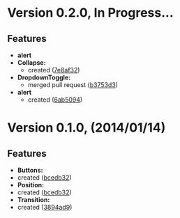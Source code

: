 # Version 0.2.0, In Progress...

## Features

- **alert**
- **Collapse:**
  - created ([7e8af32](https://github.com/akserg/angular.dart.ui/commit/7e8af32))
- **DropdownToggle:**
  - merged pull request ([b3753d3](https://github.com/akserg/angular.dart.ui/commit/b3753d3))
- **alert**
  - created ([6ab5094](https://github.com/akserg/angular.dart.ui/commit/6ab5094))

# Version 0.1.0, (2014/01/14)

## Features

- **Buttons:**
 - created ([bcedb32](https://github.com/akserg/angular.dart.ui/commit/bcedb32))
- **Position:**
 - created ([bcedb32](https://github.com/akserg/angular.dart.ui/commit/bcedb32))
- **Transition:**
 - created ([3894ad9](https://github.com/akserg/angular.dart.ui/commit/3894ad9))

